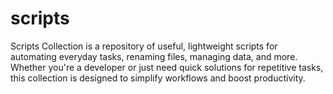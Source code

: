 # scripts
Scripts Collection is a repository of useful, lightweight scripts for automating everyday tasks, renaming files, managing data, and more. Whether you're a developer or just need quick solutions for repetitive tasks, this collection is designed to simplify workflows and boost productivity.
